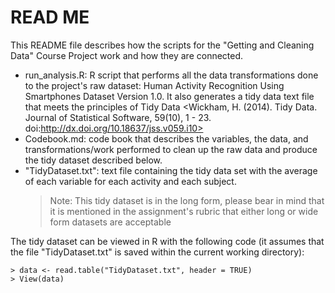 # READ ME
 This README file describes how the scripts for the "Getting and Cleaning Data" Course Project work and how they are connected.
 * run_analysis.R: R script that performs all the data transformations done to the project's raw dataset: Human Activity Recognition Using Smartphones Dataset Version 1.0. It also generates a tidy data text file that meets the principles of Tidy Data <Wickham, H. (2014). Tidy Data. Journal of Statistical Software, 59(10), 1 - 23. doi:http://dx.doi.org/10.18637/jss.v059.i10>
* Codebook.md: code book that describes the variables, the data, and transformations/work performed to clean up the raw data and produce the tidy dataset described below.
* "TidyDataset.txt": text file containing the tidy data set with the average of each variable for each activity and each subject.
    > Note: This tidy dataset is in the long form, please bear in mind that it is mentioned in the assignment's rubric that either long or wide form datasets are acceptable

The tidy dataset can be viewed in R with the following code (it assumes that the file "TidyDataset.txt" is saved within the current working directory):

    > data <- read.table("TidyDataset.txt", header = TRUE)
    > View(data)
